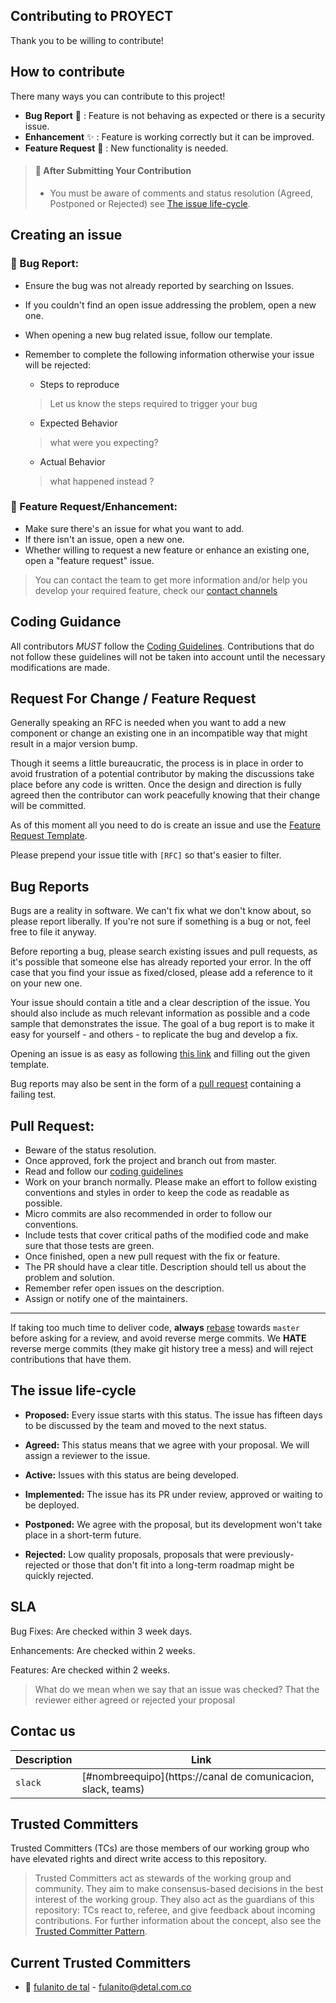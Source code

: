 ## Contributing to PROYECT

Thank you to be willing to contribute!

## How to contribute

There many ways you can contribute to this project!

- **Bug Report** :bug: : Feature is not behaving as expected or there is a security issue.
- **Enhancement** :sparkles: : Feature is working correctly but it can be improved.
- **Feature Request** :rocket: : New functionality is needed.

> #### :eyes: After Submitting Your Contribution
>* You must be aware of comments and status resolution (Agreed, Postponed or Rejected) see [The issue life-cycle](#the-issue-life-cycle).

## Creating an issue

### :bug: Bug Report:

- Ensure the bug was not already reported by searching on Issues.
- If you couldn't find an open issue addressing the problem, open a new one.
- When opening a new bug related issue, follow our template.

- Remember to complete the following information otherwise your issue will be rejected:

    - Steps to reproduce
  > Let us know the steps required to trigger your bug
    - Expected Behavior
  > what were you expecting?
    - Actual Behavior
  > what happened instead ?

### :rocket: Feature Request/Enhancement:
- Make sure there's an issue for what you want to add.
- If there isn't an issue, open a new one.
- Whether willing to request a new feature or enhance an existing one, open a "feature request" issue.

>You can contact the team to get more information and/or help you develop your required feature, check our [contact channels](#contac-us)


## Coding Guidance

All contributors *MUST* follow the [Coding Guidelines](/CODING_GUIDELINES.md). Contributions that do not follow these
guidelines will not be taken into account until the necessary modifications are made.

## Request For Change / Feature Request

Generally speaking an RFC is needed when you want to add a new component or change an existing one in an incompatible
way that might result in a major version bump.

Though it seems a little bureaucratic, the process is in place in order to avoid frustration of a potential contributor
by making the discussions take place before any code is written. Once the design and direction is fully agreed then the
contributor can work peacefully knowing that their change will be committed.

As of this moment all you need to do is create an issue and use the
[Feature Request Template](/.github/ISSUE_TEMPLATE/feature_request.md).

Please prepend your issue title with `[RFC]` so that's easier to filter.

## Bug Reports

Bugs are a reality in software. We can't fix what we don't know about, so please report liberally. If you're not sure if
something is a bug or not, feel free to file it anyway.

Before reporting a bug, please search existing issues and pull requests, as it's possible that someone else has already
reported your error. In the off case that you find your issue as fixed/closed, please add a reference to it on your new
one.

Your issue should contain a title and a clear description of the issue. You should also include as much relevant
information as possible and a code sample that demonstrates the issue. The goal of a bug report is to make it easy for
yourself - and others - to replicate the bug and develop a fix.

Opening an issue is as easy as following
[this link](https://github.com/suproyecto/issues/new) and filling out the given template.

Bug reports may also be sent in the form of a [pull request](#pull-request) containing a failing test.

## Pull Request:

- Beware of the status resolution.
- Once approved, fork the project and branch out from master.
- Read and follow our [coding guidelines](/CODING_GUIDELINES.md)
- Work on your branch normally. Please make an effort to follow existing conventions and styles in order to keep the code as readable as possible.
- Micro commits are also recommended in order to follow our conventions.
- Include tests that cover critical paths of the modified code and make sure that those tests are green.
- Once finished, open a new pull request with the fix or feature.
- The PR should have a clear title. Description should tell us about the problem and solution.
- Remember refer open issues on the description.
- Assign or notify one of the maintainers.

---

If taking too much time to deliver code, **always** [rebase](https://git-scm.com/docs/git-rebase) towards `master`
before asking for a review, and avoid reverse merge commits. We **HATE** reverse merge commits (they make git history
tree a mess) and will reject contributions that have them.

## The issue life-cycle

- **Proposed:** Every issue starts with this status. The issue has fifteen days to be discussed by the team and moved to the next status.

- **Agreed:** This status means that we agree with your proposal. We will assign a reviewer to the issue.

- **Active:** Issues with this status are being developed.

- **Implemented:** The issue has its PR under review, approved or waiting to be deployed.

- **Postponed:** We agree with the proposal, but its development won't take place in a short-term future.

- **Rejected:** Low quality proposals, proposals that were previously-rejected or those that don't fit into a long-term roadmap might be quickly rejected.

## SLA

Bug Fixes: Are checked within 3 week days.

Enhancements: Are checked within 2 weeks.

Features: Are checked within 2 weeks.

> What do we mean when we say that an issue was checked?
> That the reviewer either agreed or rejected your proposal

## Contac us
| Description | Link                                                         |
| -- |--------------------------------------------------------------|
| `slack` | [#nombreequipo](https://canal de comunicacion, slack, teams) |

## Trusted Committers
Trusted Committers (TCs) are those members of our working group who have elevated rights and direct write access to this repository.

> Trusted Committers act as stewards of the working group and community. They aim to make consensus-based decisions in the best interest of the working group.
They also act as the guardians of this repository: TCs react to, referee, and give feedback about incoming contributions.
For further information about the concept, also see the [Trusted Committer Pattern](https://github.com/InnerSourceCommons/InnerSourcePatterns/blob/main/patterns/2-structured/trusted-committer.md).

## Current Trusted Committers

* 📌 [fulanito de tal](https://github.com/gfblancop) - fulanito@detal.com.co

